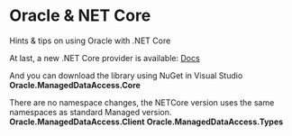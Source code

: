 # Oracle & NET Core 
Hints & tips on using Oracle with .NET Core

At last, a new .NET Core provider is available:
[Docs](https://docs.oracle.com/en/database/oracle/oracle-data-access-components/18.3/odpnt/release_changes.html#GUID-7EDAEAB4-55C9-4D59-AAC8-D37EECB11395)

And you can download the library using NuGet in Visual Studio
**Oracle.ManagedDataAccess.Core**

There are no namespace changes, the NETCore version uses the same namespaces as standard Managed version.
**Oracle.ManagedDataAccess.Client**
**Oracle.ManagedDataAccess.Types**
